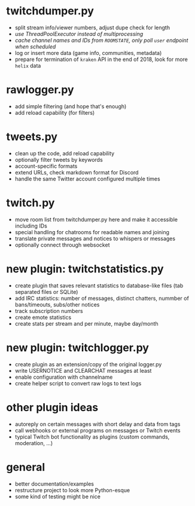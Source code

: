 # twitchdumper.py
- split stream info/viewer numbers, adjust dupe check for length
- *use ThreadPoolExecutor instead of multiprocessing*
- *cache channel names and IDs from `ROOMSTATE`, only poll `user` endpoint when scheduled*
- log or insert more data (game info, communities, metadata)
- prepare for termination of `kraken` API in the end of 2018, look for more `helix` data

# rawlogger.py
- add simple filtering (and hope that's enough)
- add reload capability (for filters)

# tweets.py
- clean up the code, add reload capability
- optionally filter tweets by keywords
- account-specific formats
- extend URLs, check markdown format for Discord
- handle the same Twitter account configured multiple times

# twitch.py
- move room list from twitchdumper.py here and make it accessible including IDs
- special handling for chatrooms for readable names and joining
- translate private messages and notices to whispers or messages  <!-- hint: connection=IrcConnection -->
- optionally connect through websocket <!-- hint: connection=IrcConnection -->

# new plugin: twitchstatistics.py
- create plugin that saves relevant statistics to database-like files (tab separated files or SQLite)
- add IRC statistics: number of messages, distinct chatters, nummber of bans/timeouts, subs/other notices
- track subscription numbers
- create emote statistics
- create stats per stream and per minute, maybe day/month

# new plugin: twitchlogger.py
- create plugin as an extension/copy of the original logger.py
- write USERNOTICE and CLEARCHAT messages at least
- enable configuration with channelname
- create helper script to convert raw logs to text logs

# other plugin ideas
- autoreply on certain messages with short delay and data from tags
- call webhooks or external programs on messages or Twitch events
- typical Twitch bot functionality as plugins (custom commands, moderation, ...)

# general
- better documentation/examples
- restructure project to look more Python-esque
- some kind of testing might be nice
